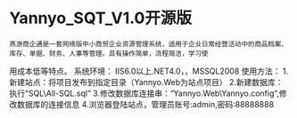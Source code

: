 # Yannyo_SQT_V1.0开源版

    燕游商企通是一套网络版中小商贸企业资源管理系统，适用于企业日常经营活动中的商品档案、库存、单据、财务、人事等管理。具有操作简单，流程简洁，学习使
用成本低等特点。
    系统环境：
    IIS6.0以上.NET4.0，，MSSQL2008
    使用方法：
    1.新建站点：将项目发布到指定目录（Yannyo.Web为站点项目）
    2.新建数据库：执行“SQL\All-SQL.sql”
    3.修改数据库连接串：“Yannyo.Web\Yannyo.config”,修改数据库的连接信息
    4.浏览器登陆站点，管理员账号:admin,密码:88888888
